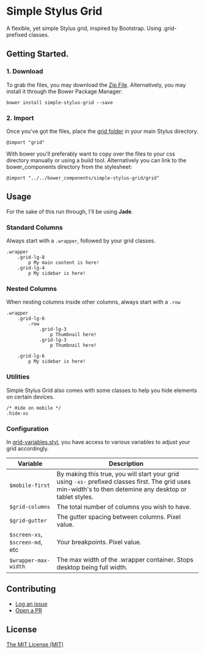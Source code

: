 # Simple Stylus Grid
A flexible, yet simple Stylus grid, inspired by Bootstrap. Using .grid- prefixed classes.

## Getting Started.

### 1. Download

To grab the files, you may download the [Zip File](https://github.com/oliverbenns/simple-stylus-grid/archive/master.zip). Alternatively, you may install it through the Bower Package Manager:

```
bower install simple-stylus-grid --save
```


### 2. Import

Once you've got the files, place the [grid folder](https://github.com/oliverbenns/simple-stylus-grid/tree/master/grid) in your main Stylus directory.

```
@import "grid"
```

With bower you'll preferably want to copy over the files to your css directory manually or using a build tool. Alternatively you can link to the bower_components directory from the stylesheet:

```
@import "../../bower_components/simple-stylus-grid/grid"
```


## Usage

For the sake of this run through, I'll be using **Jade**.

### Standard Columns

Always start with a `.wrapper`, followed by your grid classes.

```
.wrapper
	.grid-lg-8
		p My main content is here!
	.grid-lg-4
		p My sidebar is here!
```

### Nested Columns

When nesting columns inside other columns, always start with a `.row`

```
.wrapper
	.grid-lg-6
		.row
			.grid-lg-3
				p Thumbnail here!
			.grid-lg-3
				p Thumbnail here!

	.grid-lg-6
		p My sidebar is here!
```

### Utilities

Simple Stylus Grid also comes with some classes to help you hide elements on certain devices.

```
/* Hide on mobile */
.hide-xs

```

### Configuration

In [grid-variables.styl](https://github.com/oliverbenns/simple-stylus-grid/tree/master/grid/grid-variables.styl), you have access to various variables to adjust your grid accordingly.

| Variable  | Description |
| ------------- | ------------- |
| `$mobile-first`  | By making this true, you will start your grid using `-xs-` prefixed classes first. The grid uses min-width's to then detemine any desktop or tablet styles.  |
| `$grid-columns`  | The total number of columns you wish to have.  |
| `$grid-gutter`  | The gutter spacing between columns. Pixel value.  |
| `$screen-xs`, `$screen-md`, etc  | Your breakpoints. Pixel value. |
| `$wrapper-max-width`  | The max width of the .wrapper container. Stops desktop being full width.  |


## Contributing

- [Log an issue](https://github.com/oliverbenns/simple-stylus-grid/issues)
- [Open a PR](https://github.com/oliverbenns/simple-stylus-grid/pulls)

## License

[The MIT License (MIT)](https://github.com/oliverbenns/simple-stylus-grid/blob/master/LICENSE.md)

